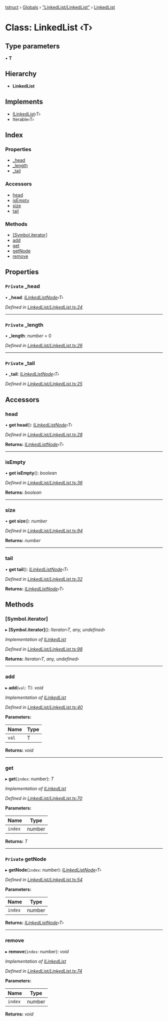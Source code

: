 [tstruct](../README.md) › [Globals](../globals.md) › ["LinkedList/LinkedList"](../modules/_linkedlist_linkedlist_.md) › [LinkedList](_linkedlist_linkedlist_.linkedlist.md)

# Class: LinkedList ‹**T**›

## Type parameters

▪ **T**

## Hierarchy

* **LinkedList**

## Implements

* [ILinkedList](../interfaces/_linkedlist_linkedlist_.ilinkedlist.md)‹T›
* Iterable‹T›

## Index

### Properties

* [_head](_linkedlist_linkedlist_.linkedlist.md#private-_head)
* [_length](_linkedlist_linkedlist_.linkedlist.md#private-_length)
* [_tail](_linkedlist_linkedlist_.linkedlist.md#private-_tail)

### Accessors

* [head](_linkedlist_linkedlist_.linkedlist.md#head)
* [isEmpty](_linkedlist_linkedlist_.linkedlist.md#isempty)
* [size](_linkedlist_linkedlist_.linkedlist.md#size)
* [tail](_linkedlist_linkedlist_.linkedlist.md#tail)

### Methods

* [[Symbol.iterator]](_linkedlist_linkedlist_.linkedlist.md#[symbol.iterator])
* [add](_linkedlist_linkedlist_.linkedlist.md#add)
* [get](_linkedlist_linkedlist_.linkedlist.md#get)
* [getNode](_linkedlist_linkedlist_.linkedlist.md#private-getnode)
* [remove](_linkedlist_linkedlist_.linkedlist.md#remove)

## Properties

### `Private` _head

• **_head**: *[ILinkedListNode](_linkedlist_linkedlist_.ilinkedlistnode.md)‹T›*

*Defined in [LinkedList/LinkedList.ts:24](https://github.com/powerofsoul/tstruct/blob/c7939b3/src/LinkedList/LinkedList.ts#L24)*

___

### `Private` _length

• **_length**: *number* = 0

*Defined in [LinkedList/LinkedList.ts:26](https://github.com/powerofsoul/tstruct/blob/c7939b3/src/LinkedList/LinkedList.ts#L26)*

___

### `Private` _tail

• **_tail**: *[ILinkedListNode](_linkedlist_linkedlist_.ilinkedlistnode.md)‹T›*

*Defined in [LinkedList/LinkedList.ts:25](https://github.com/powerofsoul/tstruct/blob/c7939b3/src/LinkedList/LinkedList.ts#L25)*

## Accessors

###  head

• **get head**(): *[ILinkedListNode](_linkedlist_linkedlist_.ilinkedlistnode.md)‹T›*

*Defined in [LinkedList/LinkedList.ts:28](https://github.com/powerofsoul/tstruct/blob/c7939b3/src/LinkedList/LinkedList.ts#L28)*

**Returns:** *[ILinkedListNode](_linkedlist_linkedlist_.ilinkedlistnode.md)‹T›*

___

###  isEmpty

• **get isEmpty**(): *boolean*

*Defined in [LinkedList/LinkedList.ts:36](https://github.com/powerofsoul/tstruct/blob/c7939b3/src/LinkedList/LinkedList.ts#L36)*

**Returns:** *boolean*

___

###  size

• **get size**(): *number*

*Defined in [LinkedList/LinkedList.ts:94](https://github.com/powerofsoul/tstruct/blob/c7939b3/src/LinkedList/LinkedList.ts#L94)*

**Returns:** *number*

___

###  tail

• **get tail**(): *[ILinkedListNode](_linkedlist_linkedlist_.ilinkedlistnode.md)‹T›*

*Defined in [LinkedList/LinkedList.ts:32](https://github.com/powerofsoul/tstruct/blob/c7939b3/src/LinkedList/LinkedList.ts#L32)*

**Returns:** *[ILinkedListNode](_linkedlist_linkedlist_.ilinkedlistnode.md)‹T›*

## Methods

###  [Symbol.iterator]

▸ **[Symbol.iterator]**(): *Iterator‹T, any, undefined›*

*Implementation of [ILinkedList](../interfaces/_linkedlist_linkedlist_.ilinkedlist.md)*

*Defined in [LinkedList/LinkedList.ts:98](https://github.com/powerofsoul/tstruct/blob/c7939b3/src/LinkedList/LinkedList.ts#L98)*

**Returns:** *Iterator‹T, any, undefined›*

___

###  add

▸ **add**(`val`: T): *void*

*Implementation of [ILinkedList](../interfaces/_linkedlist_linkedlist_.ilinkedlist.md)*

*Defined in [LinkedList/LinkedList.ts:40](https://github.com/powerofsoul/tstruct/blob/c7939b3/src/LinkedList/LinkedList.ts#L40)*

**Parameters:**

Name | Type |
------ | ------ |
`val` | T |

**Returns:** *void*

___

###  get

▸ **get**(`index`: number): *T*

*Implementation of [ILinkedList](../interfaces/_linkedlist_linkedlist_.ilinkedlist.md)*

*Defined in [LinkedList/LinkedList.ts:70](https://github.com/powerofsoul/tstruct/blob/c7939b3/src/LinkedList/LinkedList.ts#L70)*

**Parameters:**

Name | Type |
------ | ------ |
`index` | number |

**Returns:** *T*

___

### `Private` getNode

▸ **getNode**(`index`: number): *[ILinkedListNode](_linkedlist_linkedlist_.ilinkedlistnode.md)‹T›*

*Defined in [LinkedList/LinkedList.ts:54](https://github.com/powerofsoul/tstruct/blob/c7939b3/src/LinkedList/LinkedList.ts#L54)*

**Parameters:**

Name | Type |
------ | ------ |
`index` | number |

**Returns:** *[ILinkedListNode](_linkedlist_linkedlist_.ilinkedlistnode.md)‹T›*

___

###  remove

▸ **remove**(`index`: number): *void*

*Implementation of [ILinkedList](../interfaces/_linkedlist_linkedlist_.ilinkedlist.md)*

*Defined in [LinkedList/LinkedList.ts:74](https://github.com/powerofsoul/tstruct/blob/c7939b3/src/LinkedList/LinkedList.ts#L74)*

**Parameters:**

Name | Type |
------ | ------ |
`index` | number |

**Returns:** *void*

